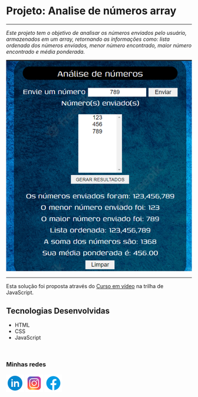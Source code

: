 # Projeto: Analise de números array #
----
_Este projeto tem o objetivo de analisar os números enviados pelo usuário, armazenados em um array, retornando as informações como: lista ordenada dos números enviados, menor número encontrado, maior número encontrado e média ponderada._ 

<div align="center">

![](./css/assets/preview.png)

</div>

----
Esta solução foi proposta através do [Curso em vídeo](https://www.cursoemvideo.com/curso/javascript/) na trilha de JavaScript.

## Tecnologias Desenvolvidas ##
- HTML
- CSS
- JavaScript

<br>

### Minhas redes ###
[![](./css/assets/icon-likedin.png)](https://www.linkedin.com/in/gabriel-felix-dos-santos-85ba259b/) [![](./css/assets/icon-instagram.png)](https://www.instagram.com/feliquitox/) [![](./css/assets/icon-facebook.png)](https://www.facebook.com/gabriel.felix.50/)